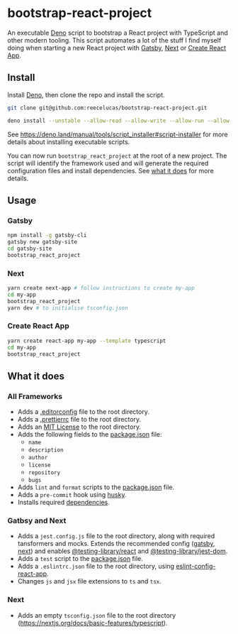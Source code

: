 # bootstrap-react-project

An executable [Deno](https://deno.land/) script to bootstrap a React project with TypeScript and other modern tooling. This script automates a lot of the stuff I find myself doing when starting a new React project with [Gatsby](https://www.gatsbyjs.org/), [Next](https://nextjs.org/) or [Create React App](https://create-react-app.dev/).

## Install

Install [Deno](https://deno.land/#installation), then clone the repo and install the script.

```sh
git clone git@github.com:reecelucas/bootstrap-react-project.git

deno install --unstable --allow-read --allow-write --allow-run --allow-net --name bootstrap_react_project bootstrap-react-project/cli.ts
```

See <https://deno.land/manual/tools/script_installer#script-installer> for more details about installing executable scripts.

You can now run `bootstrap_react_project` at the root of a new project. The script will identify the framework used and will generate the required configuration files and install dependencies. See [what it does](#what-it-does) for more details.

## Usage

### Gatsby

```sh
npm install -g gatsby-cli
gatsby new gatsby-site
cd gatsby-site
bootstrap_react_project
```

### Next

```sh
yarn create next-app # follow instructions to create my-app
cd my-app
bootstrap_react_project
yarn dev # to initialise tsconfig.json
```

### Create React App

```sh
yarn create react-app my-app --template typescript
cd my-app
bootstrap_react_project
```

## What it does

### All Frameworks

- Adds a [.editorconfig](./configs/common/.editorconfig) file to the root directory.
- Adds a [.prettierrc](./configs/common/.prettierrc) file to the root directory.
- Adds an [MIT License](./templates/LICENSE) to the root directory.
- Adds the following fields to the [package.json](./helpers/modifyPackageJson.ts) file:
  - `name`
  - `description`
  - `author`
  - `license`
  - `repository`
  - `bugs`
- Adds `lint` and `format` scripts to the [package.json](./helpers/modifyPackageJson.ts) file.
- Adds a `pre-commit` hook using [husky](https://github.com/typicode/husky).
- Installs required [dependencies](./dependencies.ts).

### Gatbsy and Next

- Adds a `jest.config.js` file to the root directory, along with required tansformers and mocks. Extends the recommended config ([gatsby](https://www.gatsbyjs.org/docs/unit-testing/#2-creating-a-configuration-file-for-jest), [next](https://github.com/zeit/next.js/tree/canary/examples/with-jest)) and enables [@testing-library/react](https://github.com/testing-library/react-testing-library) and [@testing-library/jest-dom](https://github.com/testing-library/jest-dom).
- Adds a `test` script to the [package.json](./helpers/modifyPackageJson.ts) file.
- Adds a `.eslintrc.json` file to the root directory, using [eslint-config-react-app](https://github.com/facebook/create-react-app/tree/master/packages/eslint-config-react-app).
- Changes `js` and `jsx` file extensions to `ts` and `tsx`.

### Next

- Adds an empty `tsconfig.json` file to the root directory (<https://nextjs.org/docs/basic-features/typescript>).

